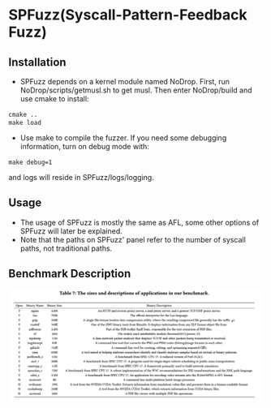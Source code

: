 # SPFuzz(Syscall-Pattern-Feedback Fuzz)

## Installation
* SPFuzz depends on a kernel module named NoDrop. 
First, run NoDrop/scripts/getmusl.sh to get musl.
Then enter NoDrop/build and use cmake to install:
```
cmake ..
make load
```
* Use make to compile the fuzzer. 
If you need some debugging information, turn on debug mode with: 
```
make debug=1
```
and logs will reside in SPFuzz/logs/logging.

## Usage
* The usage of SPFuzz is mostly the same as AFL, some other options of SPFuzz will later be explained.
* Note that the paths on SPFuzz' panel refer to the number of syscall paths, not traditional paths.





## Benchmark Description

![descriptions](descriptions.png)

